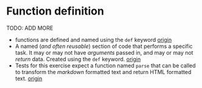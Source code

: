 # Function definition

TODO: ADD MORE

- functions are defined and named using the `def` keyword [origin](./exercise-concepts/hamming.md)
- A named (_and often reusable_) section of code that performs a specific task. It may or may not have _arguments_ passed in, and may or may not _return_ data. Created using the `def` keyword. [origin](./exercise-concepts/rna-transcription.md)
- Tests for this exercise expect a function named `parse` that can be called to transform the _markdown_ formatted text and return HTML formatted text. [origin](./exercise-concepts/markdown.md)
